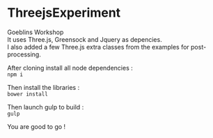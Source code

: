 ThreejsExperiment
========================
Goeblins Workshop  
It uses Three.js, Greensock and Jquery as depencies.  
I also added a few Three.js extra classes from the examples for post-processing.  

After cloning install all node dependencies :  
`npm i`

Then install the libraries :  
`bower install`

Then launch gulp to build :  
`gulp`

You are good to go !
